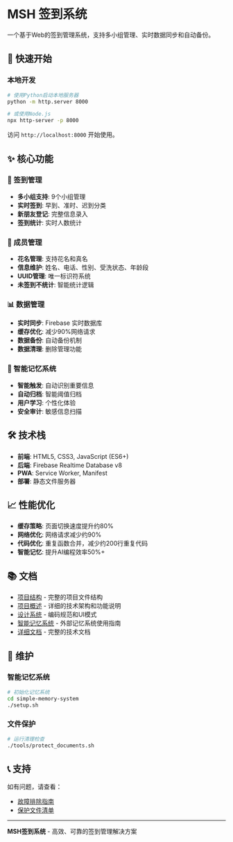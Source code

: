 # MSH 签到系统

一个基于Web的签到管理系统，支持多小组管理、实时数据同步和自动备份。

## 🚀 快速开始

### 本地开发
```bash
# 使用Python启动本地服务器
python -m http.server 8000

# 或使用Node.js
npx http-server -p 8000
```

访问 `http://localhost:8000` 开始使用。

## ✨ 核心功能

### 📱 签到管理
- **多小组支持**: 9个小组管理
- **实时签到**: 早到、准时、迟到分类
- **新朋友登记**: 完整信息录入
- **签到统计**: 实时人数统计

### 👥 成员管理
- **花名管理**: 支持花名和真名
- **信息维护**: 姓名、电话、性别、受洗状态、年龄段
- **UUID管理**: 唯一标识符系统
- **未签到不统计**: 智能统计逻辑

### 📊 数据管理
- **实时同步**: Firebase 实时数据库
- **缓存优化**: 减少90%网络请求
- **数据备份**: 自动备份机制
- **数据清理**: 删除管理功能

### 🧠 智能记忆系统
- **智能触发**: 自动识别重要信息
- **自动归档**: 智能阈值归档
- **用户学习**: 个性化体验
- **安全审计**: 敏感信息扫描

## 🛠️ 技术栈

- **前端**: HTML5, CSS3, JavaScript (ES6+)
- **后端**: Firebase Realtime Database v8
- **PWA**: Service Worker, Manifest
- **部署**: 静态文件服务器

## 📈 性能优化

- **缓存策略**: 页面切换速度提升约80%
- **网络优化**: 网络请求减少约90%
- **代码优化**: 重复函数合并，减少约200行重复代码
- **智能记忆**: 提升AI编程效率50%+

## 📚 文档

- [项目结构](PROJECT-STRUCTURE.md) - 完整的项目文件结构
- [项目概述](PROJECT-OVERVIEW.md) - 详细的技术架构和功能说明
- [设计系统](DESIGN-SYSTEM.json) - 编码规范和UI模式
- [智能记忆系统](simple-memory-system/README.md) - 外部记忆系统使用指南
- [详细文档](docs/) - 完整的技术文档

## 🔧 维护

### 智能记忆系统
```bash
# 初始化记忆系统
cd simple-memory-system
./setup.sh
```

### 文件保护
```bash
# 运行清理检查
./tools/protect_documents.sh
```

## 📞 支持

如有问题，请查看：
- [故障排除指南](docs/troubleshooting/TROUBLESHOOTING.md)
- [保护文件清单](docs/PROTECTED_FILES.md)

---

**MSH签到系统** - 高效、可靠的签到管理解决方案